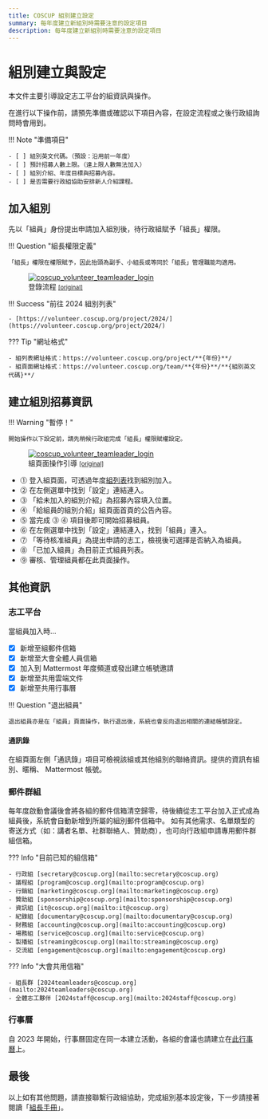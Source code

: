 ```yaml
---
title: COSCUP 組別建立設定
summary: 每年度建立新組別時需要注意的設定項目
description: 每年度建立新組別時需要注意的設定項目
---
```


# 組別建立與設定

本文件主要引導設定志工平台的組資訊與操作。

在進行以下操作前，請預先準備或確認以下項目內容，在設定流程或之後行政組詢問時會用到。

!!! Note "準備項目"

    - [ ] 組別英文代碼。（預設：沿用前一年度）
    - [ ] 預計招募人數上限。（達上限人數無法加入）
    - [ ] 組別介紹、年度目標與招募內容。
    - [ ] 是否需要行政組協助安排新人介紹課程。

## 加入組別

先以「組員」身份提出申請加入組別後，待行政組賦予「組長」權限。

!!! Question "組長權限定義"

    「組長」權限在權限賦予，因此抬頭為副手、小組長或等同於「組長」管理職能均適用。

<figure markdown>
  <a href="https://volunteer.coscup.org/doc/docs_team_leaders.svg">
    <img alt="coscup_volunteer_teamleader_login" src="https://volunteer.coscup.org/doc/docs_team_leaders.svg">
  </a>
  <figcaption>登錄流程 <small><a href="https://volunteer.coscup.org/doc/docs_team_leaders.svg">[original]</a></small></figcaption>
</figure>

!!! Success "前往 2024 組別列表"

    - [https://volunteer.coscup.org/project/2024/](https://volunteer.coscup.org/project/2024/)

??? Tip "網址格式"

    - 組列表網址格式：https://volunteer.coscup.org/project/**{年份}**/
    - 組頁面網址格式：https://volunteer.coscup.org/team/**{年份}**/**{組別英文代碼}**/

## 建立組別招募資訊

!!! Warning "暫停！"

    開始操作以下設定前，請先稍候行政組完成「組長」權限賦權設定。

<figure markdown>
  <a href="https://volunteer.coscup.org/doc/docs_team_edit.svg">
    <img alt="coscup_volunteer_teamleader_login" src="https://volunteer.coscup.org/doc/docs_team_edit.svg">
  </a>
  <figcaption>組頁面操作引導 <small><a href="https://volunteer.coscup.org/doc/docs_team_edit.svg">[original]</a></small></figcaption>
</figure>

- ⓵ 登入組頁面，可透過年度[組列表](https://volunteer.coscup.org/project/2024/)找到組別加入。
- ⓶ 在左側選單中找到「設定」連結連入。
- ⓷ 「給未加入的組別介紹」為招募內容填入位置。
- ⓸ 「給組員的組別介紹」組頁面首頁的公告內容。
- ⓹ 當完成 ⓷ ⓸ 項目後即可開始招募組員。
- ⓺ 在左側選單中找到「設定」連結連入，找到「組員」連入。
- ⓻ 「等待核准組員」為提出申請的志工，檢視後可選擇是否納入為組員。
- ⓼ 「已加入組員」為目前正式組員列表。
- ⓽ 審核、管理組員都在此頁面操作。

## 其他資訊

### 志工平台

當組員加入時...

- [x] 新增至組郵件信箱
- [x] 新增至大會全體人員信箱
- [x] 加入到 Mattermost 年度頻道或發出建立帳號邀請
- [x] 新增至共用雲端文件
- [x] 新增至共用行事曆

!!! Question "退出組員"

    退出組員亦是在「組員」頁面操作，執行退出後，系統也會反向退出相關的連結帳號設定。

#### 通訊錄

在組頁面左側「通訊錄」項目可檢視該組或其他組別的聯絡資訊。提供的資訊有組別、暱稱、 Mattermost 帳號。

### 郵件群組

每年度啟動會議後會將各組的郵件信箱清空歸零，待後續從志工平台加入正式成為組員後，系統會自動新增到所屬的組別郵件信箱中。
如有其他需求、名單類型的寄送方式（如：講者名單、社群聯絡人、贊助商），也可向行政組申請專用郵件群組信箱。

??? Info "目前已知的組信箱"

    - 行政組 [secretary@coscup.org](mailto:secretary@coscup.org)
    - 議程組 [program@coscup.org](mailto:program@coscup.org)
    - 行銷組 [marketing@coscup.org](mailto:marketing@coscup.org)
    - 贊助組 [sponsorship@coscup.org](mailto:sponsorship@coscup.org)
    - 資訊組 [it@coscup.org](mailto:it@coscup.org)
    - 紀錄組 [documentary@coscup.org](mailto:documentary@coscup.org)
    - 財務組 [accounting@coscup.org](mailto:accounting@coscup.org)
    - 場務組 [service@coscup.org](mailto:service@coscup.org)
    - 製播組 [streaming@coscup.org](mailto:streaming@coscup.org)
    - 交流組 [engagement@coscup.org](mailto:engagement@coscup.org)

??? Info "大會共用信箱"

    - 組長群 [2024teamleaders@coscup.org](mailto:2024teamleaders@coscup.org)
    - 全體志工夥伴 [2024staff@coscup.org](mailto:2024staff@coscup.org)

### 行事曆

自 2023 年開始，行事曆固定在同一本建立活動，各組的會議也請建立在[此行事曆](https://calendar.google.com/calendar/embed?src=c_a376ec8beb6ef0ab3acb5fe3213880dfcbba50ce89107532aacbfdda71c6e294%40group.calendar.google.com&ctz=Asia%2FTaipei)上。

## 最後

以上如有其他問題，請直接聯繫行政組協助，完成組別基本設定後，下一步請接著閱讀「[組長手冊](../team_member_handbook)」。
